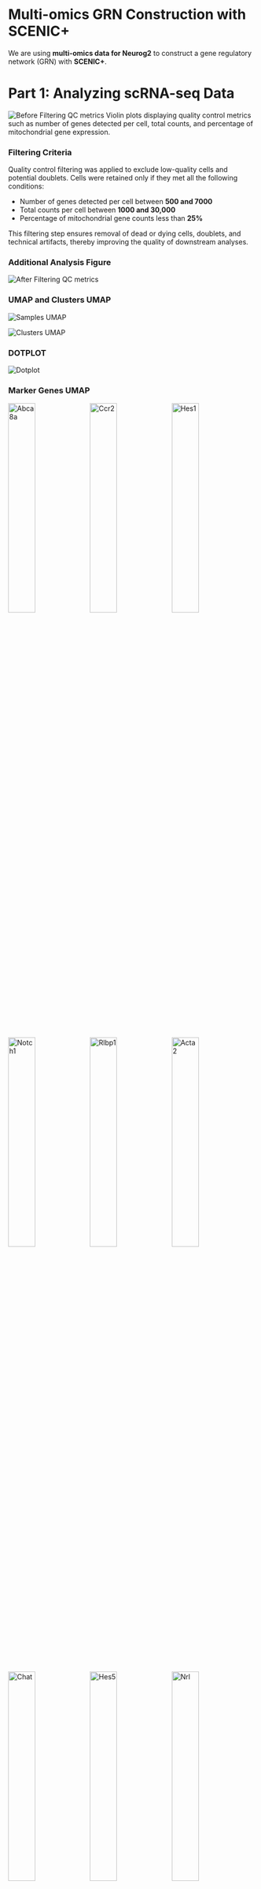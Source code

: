 # Multi-omics GRN Construction with SCENIC+  

We are using **multi-omics data for Neurog2** to construct a gene regulatory network (GRN) with **SCENIC+**.  

# Part 1: Analyzing scRNA-seq Data  

![Before Filtering QC metrics](figures/violin_QC.png)
Violin plots displaying quality control metrics such as number of genes detected per cell, total counts, and percentage of mitochondrial gene expression.

### Filtering Criteria

Quality control filtering was applied to exclude low-quality cells and potential doublets. Cells were retained only if they met all the following conditions:

- Number of genes detected per cell between **500 and 7000**  
- Total counts per cell between **1000 and 30,000**  
- Percentage of mitochondrial gene counts less than **25%**  

This filtering step ensures removal of dead or dying cells, doublets, and technical artifacts, thereby improving the quality of downstream analyses.


### Additional Analysis Figure
![After Filtering QC metrics](figures/violin_AfterQC.png)

### UMAP and Clusters UMAP


![Samples UMAP](figures/umap_clustered_mNeurog2_Samples.png)


![Clusters UMAP](figures/umap_clustered_mNeurog2_Clusters.png)

### DOTPLOT 
![Dotplot](figures/Dotplot.png) 

### Marker Genes UMAP

<img src="figures/umap_clustered_mNeurog2_Abca8a.png?v=2" alt="Abca8a" width="33%"><img src="figures/umap_clustered_mNeurog2_Ccr2.png?v=2" alt="Ccr2" width="33%"><img src="figures/umap_clustered_mNeurog2_Hes1.png?v=2" alt="Hes1" width="33%">
<img src="figures/umap_clustered_mNeurog2_Notch1.png?v=2" alt="Notch1" width="33%"><img src="figures/umap_clustered_mNeurog2_Rlbp1.png?v=2" alt="Rlbp1" width="33%"><img src="figures/umap_clustered_mNeurog2_Acta2.png?v=2" alt="Acta2" width="33%">
<img src="figures/umap_clustered_mNeurog2_Chat.png?v=2" alt="Chat" width="33%"><img src="figures/umap_clustered_mNeurog2_Hes5.png?v=2" alt="Hes5" width="33%"><img src="figures/umap_clustered_mNeurog2_Nrl.png?v=2" alt="Nrl" width="33%">
<img src="figures/umap_clustered_mNeurog2_Rpe65.png?v=2" alt="Rpe65" width="33%"><img src="figures/umap_clustered_mNeurog2_Apoe.png?v=2" alt="Apoe" width="33%">
<img src="figures/umap_clustered_mNeurog2_Insm1.png?v=2" alt="Insm1" width="33%"><img src="figures/umap_clustered_mNeurog2_Olig2.png?v=2" alt="Olig2" width="33%"><img src="figures/umap_clustered_mNeurog2_Sebox.png?v=2" alt="Sebox" width="33%">
<img src="figures/umap_clustered_mNeurog2_Aqp4.png?v=2" alt="Aqp4" width="33%"><img src="figures/umap_clustered_mNeurog2_Csf1r.png?v=2" alt="Csf1r" width="33%"><img src="figures/umap_clustered_mNeurog2_Isl1.png?v=2" alt="Isl1" width="33%">
<img src="figures/umap_clustered_mNeurog2_Otx2.png?v=2" alt="Otx2" width="33%"><img src="figures/umap_clustered_mNeurog2_Slc17a7.png?v=2" alt="Slc17a7" width="33%"><img src="figures/umap_clustered_mNeurog2_Arr3.png?v=2" alt="Arr3" width="33%">
<img src="figures/umap_clustered_mNeurog2_Elavl3.png?v=2" alt="Elavl3" width="33%"><img src="figures/umap_clustered_mNeurog2_Kcnj8.png?v=2" alt="Kcnj8" width="33%"><img src="figures/umap_clustered_mNeurog2_Pax2.png?v=2" alt="Pax2" width="33%">
<img src="figures/umap_clustered_mNeurog2_Slc1a3.png?v=2" alt="Slc1a3" width="33%"><img src="figures/umap_clustered_mNeurog2_Ascl1.png?v=2" alt="Ascl1" width="33%"><img src="figures/umap_clustered_mNeurog2_Elavl4.png?v=2" alt="Elavl4" width="33%">
<img src="figures/umap_clustered_mNeurog2_Lhx1.png?v=2" alt="Lhx1" width="33%"><img src="figures/umap_clustered_mNeurog2_Pax6.png?v=2" alt="Pax6" width="33%"><img src="figures/umap_clustered_mNeurog2_Slc6a9.png?v=2" alt="Slc6a9" width="33%">
<img src="figures/umap_clustered_mNeurog2_Atoh7.png?v=2" alt="Atoh7" width="33%"><img src="figures/umap_clustered_mNeurog2_Emx1.png?v=2" alt="Emx1" width="33%"><img src="figures/umap_clustered_mNeurog2_Lhx2.png?v=2" alt="Lhx2" width="33%">
<img src="figures/umap_clustered_mNeurog2_Pou4f2.png?v=2" alt="Pou4f2" width="33%"><img src="figures/umap_clustered_mNeurog2_Sox11.png?v=2" alt="Sox11" width="33%"><img src="figures/umap_clustered_mNeurog2_Bsn.png?v=2" alt="Bsn" width="33%">
<img src="figures/umap_clustered_mNeurog2_Foxn4.png?v=2" alt="Foxn4" width="33%"><img src="figures/umap_clustered_mNeurog2_Lhx4.png?v=2" alt="Lhx4" width="33%"><img src="figures/umap_clustered_mNeurog2_Prdm1.png?v=2" alt="Prdm1" width="33%">
<img src="figures/umap_clustered_mNeurog2_Sox9.png?v=2" alt="Sox9" width="33%"><img src="figures/umap_clustered_mNeurog2_Cabp5.png?v=2" alt="Cabp5" width="33%"><img src="figures/umap_clustered_mNeurog2_Gad1.png?v=2" alt="Gad1" width="33%">
<img src="figures/umap_clustered_mNeurog2_Malat1.png?v=2" alt="Malat1" width="33%"><img src="figures/umap_clustered_mNeurog2_Prdx6.png?v=2" alt="Prdx6" width="33%"><img src="figures/umap_clustered_mNeurog2_Tfap2a.png?v=2" alt="Tfap2a" width="33%">
<img src="figures/umap_clustered_mNeurog2_Calb1.png?v=2" alt="Calb1" width="33%"><img src="figures/umap_clustered_mNeurog2_Gfap.png?v=2" alt="Gfap" width="33%"><img src="figures/umap_clustered_mNeurog2_mt-Atp6.png?v=2" alt="mt-Atp6" width="33%">
<img src="figures/umap_clustered_mNeurog2_Rbfox3.png?v=2" alt="Rbfox3" width="33%"><img src="figures/umap_clustered_mNeurog2_Tie1.png?v=2" alt="Tie1" width="33%"><img src="figures/umap_clustered_mNeurog2_Calb2.png?v=2" alt="Calb2" width="33%">
<img src="figures/umap_clustered_mNeurog2_Glul.png?v=2" alt="Glul" width="33%"><img src="figures/umap_clustered_mNeurog2_Neurog2.png?v=2" alt="Neurog2" width="33%"><img src="figures/umap_clustered_mNeurog2_Rho.png?v=2" alt="Rho" width="33%">
<img src="figures/umap_clustered_mNeurog2_Vim.png?v=2" alt="Vim" width="33%">



# Part 2: Analyzing scATAC Data  

![ATAC UMAP](ATAC_samples.png)

### Clustering 

![ATAC CLUSTERS](ATAC_clusters.png)


#### Barcode-to-Cluster Mapping

The following file format (`CSV`) shows how barcodes are mapped to clusters:
After annotation, we can replace the id with the cluster 


#### Header of the barcode to cluster mapping 
```csv
"barcode","cluster"
"Control_CGCCTCATCCTAAGGT-1","4"
"Control_CCAGCCTGTTTGGGCG-1","0"
"Control_TTGACTAAGTCATTTC-1","2"
"Control_GACTATTCAAGGTCCT-1","0"
"Control_GCTAGCTCACAGGAAT-1","10"
"Control_AGCATCCCACCATATG-1","0"
"Control_AGGTTAGAGCGATACT-1","11"
"Control_TCTCACCAGCTTCTCA-1","2"
"Control_GGCTCAATCCTAGTTT-1","0"
"Control_TTGCATTTCTCTAGCC-1","10"
"Control_CACCTCAGTGTTTGAG-1","8"
"Control_AGTAGGATCACTCAAA-1","0"
"Control_CCTAAAGGTAAGGTTT-1","4"
"Control_GTGCTTACAGCCAGAA-1","0"
"Control_CTCTTGATCGAGGTGG-1","10"
"Control_CCTACTTCACATTGCA-1","0"
"Control_GCCTACTTCTGTAATG-1","4"
"Control_AATCCGTAGTATCGCG-1","0"
"Control_GTGGATGCAAGACTCC-1","10"

